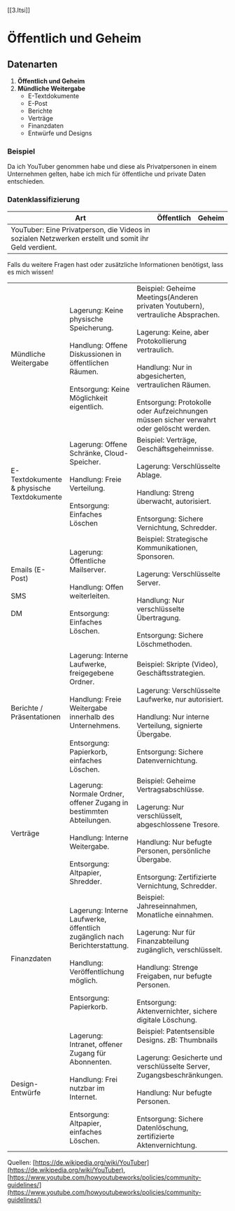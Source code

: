 [[3.Itsi]]
# Öffentlich und Geheim

## Datenarten

1. **Öffentlich und Geheim**
2. **Mündliche Weitergabe**
   - E-Textdokumente
   - E-Post
   - Berichte
   - Verträge
   - Finanzdaten
   - Entwürfe und Designs

### Beispiel

Da ich YouTuber genommen habe und diese als Privatpersonen in einem Unternehmen gelten, habe ich mich für öffentliche und private Daten entschieden.

### Datenklassifizierung

| Art                                                                                                  | Öffentlich | Geheim |
| ---------------------------------------------------------------------------------------------------- | ---------- | ------ |
| YouTuber: Eine Privatperson, die Videos in sozialen Netzwerken erstellt und somit ihr Geld verdient. |            |        |

Falls du weitere Fragen hast oder zusätzliche Informationen benötigst, lass es mich wissen!


|   |   |   |
|---|---|---|
|Mündliche Weitergabe|Lagerung: Keine physische Speicherung.<br><br>Handlung: Offene Diskussionen in öffentlichen Räumen.<br><br>Entsorgung: Keine Möglichkeit eigentlich.|Beispiel: Geheime Meetings(Anderen privaten Youtubern), vertrauliche Absprachen.<br><br>Lagerung: Keine, aber Protokollierung vertraulich.<br><br>Handlung: Nur in abgesicherten, vertraulichen Räumen.<br><br>Entsorgung: Protokolle oder Aufzeichnungen müssen sicher verwahrt oder gelöscht werden.|
|E-Textdokumente & physische Textdokumente|Lagerung: Offene Schränke, Cloud-Speicher.<br><br>Handlung: Freie Verteilung.<br><br>Entsorgung: Einfaches Löschen|Beispiel: Verträge, Geschäftsgeheimnisse.<br><br>Lagerung: Verschlüsselte Ablage.<br><br>Handlung: Streng überwacht, autorisiert.<br><br>Entsorgung: Sichere Vernichtung, Schredder.|
|Emails (E-Post)<br><br>SMS<br><br>DM|Lagerung: Öffentliche Mailserver.<br><br>Handlung: Offen weiterleiten.<br><br>Entsorgung: Einfaches Löschen.|Beispiel: Strategische Kommunikationen, Sponsoren.<br><br>Lagerung: Verschlüsselte Server.<br><br>Handlung: Nur verschlüsselte Übertragung.<br><br>Entsorgung: Sichere Löschmethoden.|
|Berichte / Präsentationen|Lagerung: Interne Laufwerke, freigegebene Ordner.<br><br>Handlung: Freie Weitergabe innerhalb des Unternehmens.<br><br>Entsorgung: Papierkorb, einfaches Löschen.|Beispiel: Skripte (Video), Geschäftsstrategien.<br><br>Lagerung: Verschlüsselte Laufwerke, nur autorisiert.<br><br>Handlung: Nur interne Verteilung, signierte Übergabe.<br><br>Entsorgung: Sichere Datenvernichtung.|
|Verträge|Lagerung: Normale Ordner, offener Zugang in bestimmten Abteilungen.<br><br>Handlung: Interne Weitergabe.<br><br>Entsorgung: Altpapier, Shredder.|Beispiel: Geheime Vertragsabschlüsse.<br><br>Lagerung: Nur verschlüsselt, abgeschlossene Tresore.<br><br>Handlung: Nur befugte Personen, persönliche Übergabe.<br><br>Entsorgung: Zertifizierte Vernichtung, Schredder.|
|Finanzdaten|Lagerung: Interne Laufwerke, öffentlich zugänglich nach Berichterstattung.<br><br>Handlung: Veröffentlichung möglich.<br><br>Entsorgung: Papierkorb.|Beispiel: Jahreseinnahmen, Monatliche einnahmen.<br><br>Lagerung: Nur für Finanzabteilung zugänglich, verschlüsselt.<br><br>Handlung: Strenge Freigaben, nur befugte Personen.<br><br>Entsorgung: Aktenvernichter, sichere digitale Löschung.|
|Design-Entwürfe|Lagerung: Intranet, offener Zugang für Abonnenten.<br><br>Handlung: Frei nutzbar im Internet.<br><br>Entsorgung: Altpapier, einfaches Löschen.|Beispiel: Patentsensible Designs. zB: Thumbnails<br><br>Lagerung: Gesicherte und verschlüsselte Server, Zugangsbeschränkungen.<br><br>Handlung: Nur befugte Personen.<br><br>Entsorgung: Sichere Datenlöschung, zertifizierte Aktenvernichtung.|

Quellen: [https://de.wikipedia.org/wiki/YouTuber](https://de.wikipedia.org/wiki/YouTuber), [https://www.youtube.com/howyoutubeworks/policies/community-guidelines/](https://www.youtube.com/howyoutubeworks/policies/community-guidelines/)
